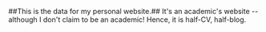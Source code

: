 ##This is the data for my personal website.## It's an academic's website -- although I don't claim to be an academic! Hence, it is half-CV, half-blog.
